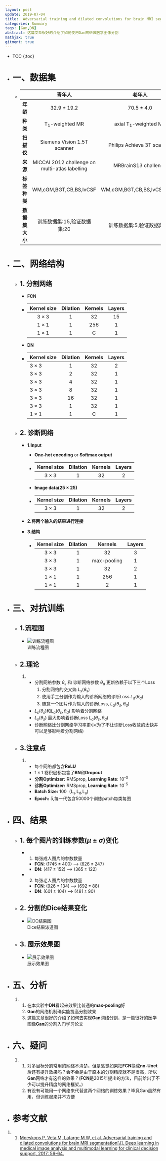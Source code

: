 ```yaml
---
layout: post
update: 2019-07-04
title:  Adversarial training and dilated convolutions for brain MRI segmentation
categories: Summary
tags: [Gan,DN]
abstract: 这篇文章很好的介绍了如何使用Gan网络做医学图像分割
mathjax: true
gitment: true
---
```

* TOC
{:toc}
* # 一、数据集
    *   |                |                     青年人                     |             老年人              |
        | -------------: | :--------------------------------------------: | :-----------------------------: |
        |       **年龄** |                 $32.9\pm19.2$                  |          $70.5\pm4.0$           |
        |       **种类** |           T<sub>1</sub>-weighted MR            | axial T<sub>1</sub>-weighted MR |
        |     **扫描仪** |          Siemens Vision 1.5T scanner           |   Philips Achieva 3T scanner    |
        |       **来源** | MICCAI 2012 challenge on multi-atlas labelling |      MRBrainS13 challenge       |
        |   **标签种类** |             WM,cGM,BGT,CB,BS,lvCSF             |   WM,cGM,BGT,CB,BS,lvCSF,pCSF   |
        | **数据集大小** |          训练数据集:15,验证数据集:20           |   训练数据集:5,验证数据集:15    |
* # 二、网络结构
    * ## 1. 分割网络
        * **FCN**
        *   | Kernel size | Dilation | Kernels | Layers |
            | :---------: | :------: | :-----: | :----: |
            | $3\times3$  |    1     |   32    |   15   |
            | $1\times1$  |    1     |   256   |   1    |
            | $1\times1$  |    1     |    C    |   1    |
                
        * **DN**
        *   | Kernel size | Dilation | Kernels | Layers |
            | :---------- | :------: | :-----: | :----: |
            | $3\times3$  |    1     |   32    |   2    |
            | $3\times3$  |    2     |   32    |   1    |
            | $3\times3$  |    4     |   32    |   1    |
            | $3\times3$  |    8     |   32    |   1    |
            | $3\times3$  |    16    |   32    |   1    |
            | $3\times3$  |    1     |   32    |   1    |
            | $1\times1$  |    1     |    C    |   1    |
                    
    * ## 2. 诊断网络
        * **1.Input**
            *   **One-hot encoding** or **Softmax output**
            *   | Kernel size | Dilation | Kernels | Layers |
                | :---------: | :------: | :-----: | :----: |
                | $3\times3$  |    1     |   32    |   2    |
                
            *   **Image data($25\times25$)**
            *   | Kernel size | Dilation | Kernels | Layers |
                | :---------: | :------: | :-----: | :----: |
                | $3\times3$  |    1     |   32    |   2    |

        * **2.将两个输入的结果进行连接**
        * **3.结构**
            *   | Kernel size | Dilation |   Kernels   | Layers |
                | :---------: | :------: | :---------: | :----: |
                | $3\times3$  |    1     |     32      |   3    |
                | $3\times3$  |    1     | max-pooling |   1    |
                | $3\times3$  |    1     |     32      |   2    |
                | $1\times1$  |    1     |     256     |   1    |
                | $1\times1$  |    1     |      2      |   1    |
            
* # 三、对抗训练
    * ## 1.流程图
        *   <div  class='image'>
                <img src='/assets/images/posts/2019/07/04/2019-07-04-adversarial_training.png' alt='训练流程图'/>
                <div class='image_alt'>训练流程图</div>
            </div>
    * ## 2.理论
        1.  * 分割网络参数 $\theta_s$  和 诊断网络参数 $\theta_d$ 更新依赖于以下三个Loss
                1. 分割网络的交叉熵 $L_s(\theta_s)$
                2. 使用手工分割作为输入的诊断网络的诊断Loss $L_d(\theta_d)$
                3. 随意一个图片作为输入的诊断Loss, $L_a(\theta_s,\theta_d)$
            * $L_s(\theta_s)$和$L_a(\theta_s,\theta_d)$ 影响着分割网络
            * $L_s(\theta_s)$ 最大影响着诊断Loss $L_a(\theta_s,\theta_d)$
            * 诊断网络比分割网络学习率更小(为了不让诊断Loss收敛的太快并可以足够影响着分割网络)
    * ## 3.注意点 
        1.  * 每个网络都包含**ReLU**
            * $1\times1$ 卷积层都包含了**BN**和**Dropout** 
            * **分割Optimizer:** RMSprop, **Learning Rate:** 10<sup>-3</sup>
            * **诊断Optimizer:** RMSprop, **Learning Rate:** 10<sup>-5</sup>
            * **Batch Size:** 100（L<sub>s</sub>,L<sub>d</sub>,L<sub>a</sub>)
            * **Epoch:** 5,每一代包含50000个训练patch每类每图
* # 四、结果
    * ## 1. 每个图片的训练参数$(\mu \pm \sigma)$变化
        * 1. 每张成人图片的参数数量
            * **FCN**: ($1745\pm400$) --> ($626\pm247$)
            * **DN**: ($417\pm152$) --> ($365\pm122$)
        * 2. 每张老人图片的参数数量
            * **FCN**: ($926\pm134$) --> ($692\pm88$)
            * **DN**: ($601\pm104$) --> ($481\pm90$)
    * ## 2. 分割的Dice结果变化
        *   <div class='image'>
                <img class='src' src='/assets/images/posts/2019/07/04/2019-07-04-dc_results.png' alt='DC结果图'/>
                <div class='image_alt'>Dice结果泳道图</div>
            </div>
    * ## 3. 展示效果图
        *   <div class='image'>
                <img class='src' src='/assets/images/posts/2019/07/04/2019-07-04-image_result.png' alt='展示效果图'/>
                <div class='image_alt'>展示效果图</div>
            </div>
* # 五、分析
    1.  1. 在本实验中**DN**看起来效果比普通的**max-pooling**好
        2. **Gan**的网络机制确实能提高分割效果
        3. 这篇文章很好的介绍了如何去实现**Gan**网络分割，是一篇很好的医学图像**Gan**的分割入门学习论文
* # 六、疑问
    1.  1. 对多目标分割常用的网络不清楚，但是感觉如果把**FCN**换成**nn-Unet**后还有提升效果吗？会不会是由于原本的分割精度就不是很高，所以**Gan**网络才有这样的效果？(**FCN**是2015年提出的方法，目前给出了不少可以提升精度的网络框架。)
        2. 有没有可能用一个网络来代替这两个网络的训练效果？毕竟Gan虽然有用，但训练起来并不方便

* # 参考文献
1. 1. [Moeskops P, Veta M, Lafarge M W, et al. Adversarial training and dilated convolutions for brain MRI segmentation[J]. Deep learning in medical image analysis and multimodal learning for clinical decision support, 2017: 56-64.](https://arxiv.org/pdf/1707.03195.pdf)
